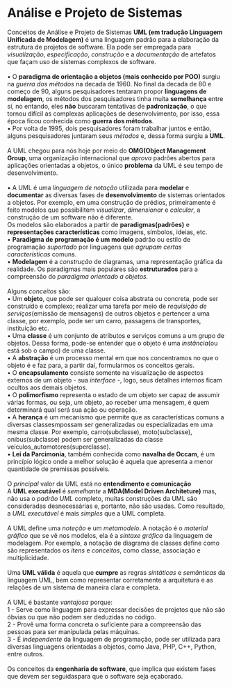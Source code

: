 # Análise e Projeto de Sistemas
Conceitos de Análise e Projeto de Sistemas
<b>UML (em tradução Linguagem Unificada de Modelagem)</b> é uma linguagem padrão para a elaboração da estrutura de projetos de software. Ela pode ser empregada para <i>visualização</i>, <i>especificação</i>, <i>construção</i> e a <i>documentação</i> de artefatos que façam uso de sistemas complexos de software.
<br><br>
• O <b>paradigma de orientação a objetos (mais conhecido por POO)</b> surgiu na <i>guerra dos métodos</i> na decada de 1960. No final da decada de 80 e começo de 90, alguns pesquisadores tentaram propor <b>linguagens de modelagem</b>, os métodos dos pesquisadores tinha muita <b>semelhança</b> entre sí, no entando, eles <b>não</b> buscaram tentativas de <b>padronização</b>, o que tornou difícil as complexas aplicações de desenvolvimento, por isso, essa época ficou conhecida como <b>guerra dos métodos</b>.
<br>
• Por volta de 1995, dois pesquisadores foram trabalhar juntos e então, alguns pesquisadores juntaram seus <i>métodos</i> e, dessa forma surgiu a <b>UML</b>.
<br><br>
A UML chegou para nós hoje por meio do <b>OMG(Object Management Group</b>, uma organização internacional que <i>aprova</i> padrões abertos para aplicações orientadas a objetos, o único <b>problema</b> da UML é seu tempo de desenvolvimento.
<br><br>
• A UML é uma <i>linguagem de notação</i> utilizada para <b>modelar</b> e <b>documentar</b> as diversas fases de <b>desenvolvimento</b> de sistemas orientados a objetos. Por exemplo, em uma construção de prédios, primeiramente é feito modelos que possibilitem <i>visualizar</i>, <i>dimensionar</i> e <i>calcular</i>, a construção de um software não é diferente.
<br>
Os modelos são elaborados a partir de <b>paradigmas(padrões)</b> e <b>representações características</b> como imagens, símbolos, ideias, etc.
<br>
• <b>Paradigma de programação é um modelo</b> padrão ou estilo de programação <i>suportado</i> por linguagens que <i>agrupam certas características</i> comuns.
<br>
• <b>Modelagem</b> é a <i>construção</i> de diagramas, uma representação gráfica da realidade. Os paradigmas mais populares são <b>estruturados</b> para a compreensão do <i>paradigma orientado a objetos.</i>
<br><br>
Alguns <i>conceitos</i> são:
<br>
• Um <b>objeto</b>, que pode ser qualquer coisa abstrata ou concreta, pode ser construído e complexo; realizar uma tarefa por meio de <i>requisição de serviços</i>(emissão de mensagens) de outros objetos e pertencer a uma classe, por exemplo, pode ser um carro, passagens de transportes, instituição etc.
<br>
• Uma <b>classe</b> é um conjunto de atributos e serviços comuns a um grupo de objetos. Dessa forma, pode-se entender que o objeto é uma <i>instância</i>(ou está sob o campo) de uma classe.
<br>
• A <b>abstração</b> é um processo mental em que nos concentramos no que o objeto é e faz para, a partir daí, formularmos os conceitos gerais.
<br>
• O <b>encapsulamento</b> consiste somente na visualização de aspectos externos de um objeto - sua <i>interface</i> -, logo, seus detalhes internos ficam ocultos aos demais objetos.
<br>
• O <b>polimorfismo</b> representa o estado de um objeto ser capaz de assumir várias formas, ou seja, um objeto, ao receber uma mensagem, é quem determinará qual será sua ação ou operação.
<br>
• A <b>herança</b> é um mecanismo que permite que as características comuns a diversas classesmpossam ser generalizadas ou especializadas em uma mesma classe. Por exemplo, carro(subclasse), moto(subclasse), onibus(subclasse) podem ser generalizadas da classe veículos_automotores(superclasse).
<br>
• <b>Lei da Parcimonia</b>, também conhecida como <b>navalha de Occam</b>, é um princípio lógico onde a melhor solução é aquela que apresenta a menor quantidade de premissas possíveis.
<br><br>
O <i>principal</i> valor da UML está no <b>entendimento e comunicação</b>
<br>
A <b>UML executável</b> é <i>semelhante</i> a <b>MDA(Model Driven Architeture)</b> mas, não usa o <i>padrão UML</i> completo, muitas construções da UML são consideradas desnecessárias e, portanto, não são usadas. Como resultado, a <i>UML executável</i> é mais <i>simples</i> que a UML completa.
<br><br>
A UML define uma <i> noteção</i> e um <i>metamodelo</i>. A notação é o <i>material gráfico</i> que se vê nos modelos, ela é a <i>sintaxe gráfica</i> da linguagem de modelagem. Por exemplo, a notação de diagrama de classes define como são representados os <i>itens</i> e <i>conceitos</i>, como classe, associação e multiplicidade.
<br><br>
Uma <b>UML válida</b> é aquela que <b>cumpre</b> as regras <i>sintáticas</i> e <i>semânticas</i> da linguagem UML, bem como representar corretamente a arquitetura e as relações de um sistema de maneira clara e completa.
<br><br>
A UML é bastante <i>vantajosa</i> porque:
<br>
1 - Serve como linguagem para expressar decisões de projetos que não são óbvias ou que não podem ser deduzidas no código.
<br>
2 - Provê uma forma concreta o suficiente para a compreensão das pessoas para ser manipulada pelas máquinas.
<br>
3 - É <i>independente</i> da linguagem de programação, pode ser utilizada para diversas linguagens orientadas a objetos, como Java, PHP, C++, Python, entre outros.
<br><br>
Os conceitos da <b>engenharia de software</b>, que implica que existem fases que devem ser seguidaspara que o software seja eçaborado.
